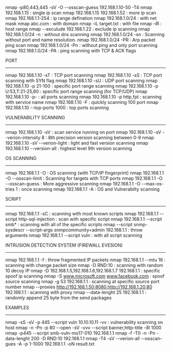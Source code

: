 nmap -p80,443,445 -sV -O --osscan-guess 192.168.1.10-50 -T4
nmap 192.168.1.15 : single ip scan
nmap 192.168.1.15 192.168.1.52 : more ip scan
nmap 192.168.1.1-254 : ip range defination
nmap 192.168.1.0/24 : with net mask
nmap abc.com : with domain
nmap -iL target.txt : with file
nmap -iR : host range
nmap --exculude 192.168.1.22 : exclude ip scanning
nmap 192.168.1.0/24 -n : without dns scanning
nmap 192.168.1.0/24 -sn : Scanning without port and name resolution.
nmap 192.168.1.0/24 -PR : Arp packet ping scan
nmap 192.168.1.0/24 -Pn : without ping and only port scanning
nmap 192.168.1.0/24 -PA : ping scanning with TCP & ACK flags

PORT
- - - - - - - - - - - -
nmap 192.168.1.10 -sT : TCP port scanning
nmap 192.168.1.10 -sS : TCP port scanning with SYN flag
nmap 192.168.1.10 -sU : UDP port scanning
nmap 192.168.1.10 -p 21-100 : specific port range scanning
nmap 192.168.1.10 -p U:53,T:21-25,80 : specific port range scanning (for TCP/UDP)
nmap 192.168.1.10 -p- : all ports scanning
nmap 192.168.1.10 -p http,fpt : scanning with service name
nmap 192.168.1.10 -F : quickly scanning 100 port
nmap 192.168.1.10 --top-ports 1000 : top ports scanning

VULNERABILITY SCANNING
- - - - - - - - - - - -
nmap 192.168.1.10 -sV : scan service running on port
nmap 192.168.1.10 -sV --verion-intensity 8 : 8th precision version scanning between 0-9
nmap 192.168.1.10 -sV --verion-light : light and fast version scanning
nmap 192.168.1.10 --version-all : highest level 9th version scanning

OS SCANNING
- - - - - - - - - - - -
nmap 192.168.1.1 -O : OS scanning (with TCP/IP fingerprint)
nmap 192.168.1.1 -O --osscan-limit : Scanning for targets with TCP ports
nmap 192.168.1.1 -O --osscan-guess : More aggressive scanning
nmap 192.168.1.1 -O --max-os-tries 1 : once scanning
nmap 192.168.1.1 -A : OS and Vulnerabilty scanning

SCRIPT
- - - - - - - - - - - -
nmap 192.168.1.1 -sC : scanning with most known scripts
nmap 192.168.1.1 --script http-sql-injection : scan with specific script
nmap 192.168.1.1 --script smb* : scanning with all of the specific scripts
nmap --script snmp-sysdescr --script-args snmpcommunity=admin 192.168.1.1 : throw arguments
nmap 192.168.1.1 --script vuln : with all script scanning

INTRUSION DETECTION SYSTEM (FIREWALL EVESION)
- - - - - - - - - - - -
nmap 192.168.1.1 -f : throw fragmented IP packets
nmap 192.168.1.1 --mtu 16 : scanning with change packet size
nmap -D RND:10 : scanning with random 10 decoy IP
nmap -D 192.168.1.5,192.168.1.6,192.168.1.7 192.168.1.1 : specific spoof ip scanning
nmap -S www.microsoft.com www.facebook.com : spoof source scanning
nmap -g 53 192.168.1.1 : scanning at specific source port number
nmap --proxies http://192.168.1.50:8080,http://192.168.1.20:80 192.168.1.1 : scanning with proxy
nmap --data-lenght 25 192.168.1.1 : randomly append 25 byte from the send packages

EXAMPLES
- - - - - - - - - - - -
nmap -sS -sV -p 445 --script vuln 10.10.10.11 -vv : vulnerability scanning on host
nmap -n -Pn -p 80 --open -sV -vvv --script banner,http-title -iR 1000
nmap -p445 --script smb-vuln-ms17-010 192.168.1.1
nmap -f -T0 -n -Pn -data-lenght 200 -D RND:10 192.168.1.1
nmap -T4 -sV --verion-all --osscan-gues -A -p 1-1000 192.169.1.1 -oN result.txt